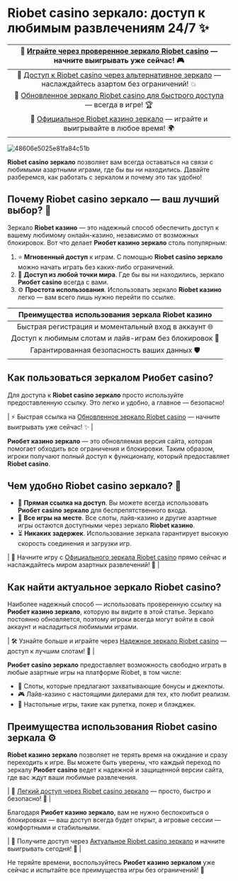 # Riobet casino зеркало: доступ к любимым развлечениям 24/7 ✨

| 🔗 [Играйте через проверенное зеркало Riobet casino](https://brandplay.link/dtx89f2L) — начните выигрывать уже сейчас! 🎮 |
| :-----------------------------------------------: |
| 🔗 [Доступ к Riobet casino через альтернативное зеркало](https://brandplay.link/dtx89f2L) — наслаждайтесь азартом без ограничений! 💥 |
| 🔗 [Обновленное зеркало Riobet casino для быстрого доступа](https://brandplay.link/dtx89f2L) — всегда в игре! 🏆 |
| 🔗 [Официальное Riobet казино зеркало](https://brandplay.link/dtx89f2L) — играйте и выигрывайте в любое время! 🌍 |
![48606e5025e81fa84c51b](https://github.com/user-attachments/assets/1ab13562-4082-4160-b570-25e9e0524fb7)

**Riobet casino зеркало** позволяет вам всегда оставаться на связи с любимыми азартными играми, где бы вы ни находились. Давайте разберемся, как работать с зеркалом и почему это так удобно!

## Почему Riobet casino зеркало — ваш лучший выбор? 🎁
Зеркало **Riobet казино** — это надежный способ обеспечить доступ к вашему любимому онлайн-казино, независимо от возможных блокировок. Вот что делает **Риобет казино зеркало** столь популярным:

1. ⭐ **Мгновенный доступ** к играм. С помощью **Riobet casino зеркало** можно начать играть без каких-либо ограничений.
2. 🌉 **Доступ из любой точки мира**. Где бы вы ни находились, зеркало **Риобет casino** всегда с вами.
3. ⚙️ **Простота использования**. Использовать зеркало **Riobet казино** легко — вам всего лишь нужно перейти по ссылке.

| Преимущества использования зеркала Riobet казино |
|:-----------------------------------------------:|
| Быстрая регистрация и моментальный вход в аккаунт 🌐 |
| Доступ к любимым слотам и лайв-играм без блокировок 🎰 |
| Гарантированная безопасность ваших данных 🛡️ |

## Как пользоваться зеркалом Риобет casino?
Для доступа к **Riobet casino зеркало** просто используйте предоставленную ссылку. Это легко и удобно, а главное — безопасно! 

| ⚡ Быстрая ссылка на [Обновленное зеркало Riobet casino](https://brandplay.link/dtx89f2L) — начните выигрывать уже сейчас! ✨ |

**Риобет казино зеркало** — это обновляемая версия сайта, которая помогает обходить все ограничения и блокировки. Таким образом, игроки получают полный доступ к функционалу, который предоставляет **Riobet casino**.

## Чем удобно Riobet casino зеркало? 🎉
- 🔗 **Прямая ссылка на доступ**. Вы можете всегда использовать **Риобет casino зеркало** для беспрепятственного входа.
- 🎫 **Все игры на месте**. Все слоты, лайв-казино и другие азартные игры остаются доступными через зеркало **Riobet казино**.
- ⏳ **Никаких задержек**. Использование зеркала гарантирует высокую скорость соединения и загрузки игр.

| 🚀 Начните игру с [Официального зеркала Riobet casino](https://brandplay.link/dtx89f2L) прямо сейчас и наслаждайтесь миром азартных развлечений! 🎁 |

## Как найти актуальное зеркало Riobet casino?
Наиболее надежный способ — использовать проверенную ссылку на **Риобет казино зеркало**, которую вы видите в этой статье. Зеркало постоянно обновляется, поэтому игроки всегда могут войти в свой аккаунт и насладиться любимыми играми.

| 🛠️ Узнайте больше и играйте через [Надежное зеркало Riobet casino](https://brandplay.link/dtx89f2L) — доступ к лучшим слотам! 🍌 |

**Риобет casino зеркало** предоставляет возможность свободно играть в любые азартные игры на платформе Riobet, в том числе: 

- 🍋 Слоты, которые предлагают захватывающие бонусы и джекпоты.
- 🎮 Лайв-казино с настоящими дилерами для тех, кто любит реализм.
- 🎲 Настольные игры, такие как рулетка, покер и блэкджек.

## Преимущества использования Riobet casino зеркала ⚙️
**Riobet казино зеркало** позволяет не терять время на ожидание и сразу переходить к игре. Вы можете быть уверены, что каждый переход по зеркалу **Риобет casino** ведет к надежной и защищенной версии сайта, где вас ждут ваши любимые развлечения.

| 🌼 [Легкий доступ через Riobet casino зеркало](https://brandplay.link/dtx89f2L) — просто, быстро и безопасно! 🌱 |

Благодаря **Риобет казино зеркало**, вам не нужно беспокоиться о блокировках — ваш доступ всегда будет открыт, а игровые сессии — комфортными и стабильными.

| 🌟 Получите доступ через [Актуальное Riobet casino зеркало](https://brandplay.link/dtx89f2L) и начните выигрывать сегодня! 🌟 |

Не теряйте времени, воспользуйтесь **Риобет казино зеркалом** уже сейчас и испытайте все преимущества игры без ограничений! 🎉
